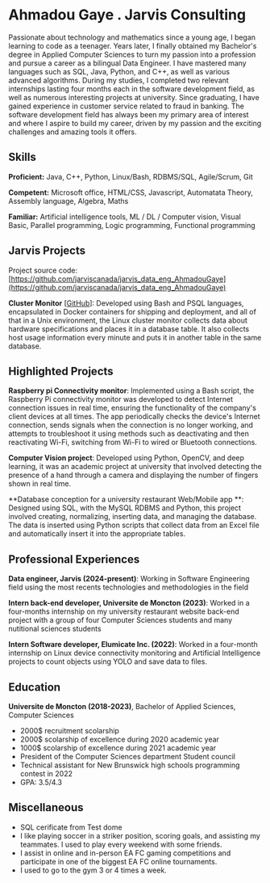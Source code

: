 # Ahmadou Gaye . Jarvis Consulting

Passionate about technology and mathematics since a young age, I began learning to code as a teenager. Years later, I finally obtained my Bachelor's degree in Applied Computer Sciences to turn my passion into a profession and pursue a career as a bilingual Data Engineer. I have mastered many languages such as SQL, Java, Python, and C++, as well as various advanced algorithms. During my studies, I completed two relevant internships lasting four months each in the software development field, as well as numerous interesting projects at university. Since graduating, I have gained experience in customer service related to fraud in banking. The software development field has always been my primary area of interest and where I aspire to build my career, driven by my passion and the exciting challenges and amazing tools it offers.

## Skills

**Proficient:** Java, C++, Python, Linux/Bash, RDBMS/SQL, Agile/Scrum, Git

**Competent:** Microsoft office, HTML/CSS, Javascript, Automatata Theory, Assembly language, Algebra, Maths

**Familiar:** Artificial intelligence tools, ML / DL / Computer vision, Visual Basic, Parallel programming, Logic programming, Functional programming

## Jarvis Projects

Project source code: [https://github.com/jarviscanada/jarvis_data_eng_AhmadouGaye](https://github.com/jarviscanada/jarvis_data_eng_AhmadouGaye)


**Cluster Monitor** [[GitHub](https://github.com/jarviscanada/jarvis_data_eng_AhmadouGaye/tree/masterhttps://github.com/jarviscanada/jarvis_data_eng_AhmadouGaye)]: Developed using Bash and PSQL languages, encapsulated in Docker containers for shipping and deployment, and all of that in a Unix environment, the Linux cluster monitor collects data about hardware specifications and places it in a database table. It also collects host usage information every minute and puts it in another table in the same database.


## Highlighted Projects
**Raspberry pi Connectivity monitor**: Implemented using a Bash script, the Raspberry Pi connectivity monitor was developed to detect Internet connection issues in real time, ensuring the functionality of the company's client devices at all times. The app periodically checks the device's Internet connection, sends signals when the connection is no longer working, and attempts to troubleshoot it using methods such as deactivating and then reactivating Wi-Fi, switching from Wi-Fi to wired or Bluetooth connections.

**Computer Vision project**: Developed using Python, OpenCV, and deep learning, it was an academic project at university that involved detecting the presence of a hand through a camera and displaying the number of fingers shown in real time.

**Database conception for a university restaurant Web/Mobile app **: Designed using SQL, with the MySQL RDBMS and Python, this project involved creating, normalizing, inserting data, and managing the database. The data is inserted using Python scripts that collect data from an Excel file and automatically insert it into the appropriate tables.


## Professional Experiences

**Data engineer, Jarvis (2024-present)**: Working in Software Engineering field using the most recents technologies and methodologies in the field

**Intern back-end developer, Universite de Moncton (2023)**: Worked in a four-months internship on my university restaurant website back-end project with a group of four Computer Sciences students and many nutitional sciences students

**Intern Software developer, Elumicate Inc. (2022)**: Worked in a four-month internship on Linux device connectivity monitoring and Artificial Intelligence projects to count objects using YOLO and save data to files.


## Education
**Universite de Moncton (2018-2023)**, Bachelor of Applied Sciences, Computer Sciences
- 2000$ recruitment scolarship
- 2000$ scolarship of excellence during 2020 academic year
- 1000$ scolarship of excellence during 2021 academic year
- President of the Computer Sciences department Student council
- Technical assistant for New Brunswick high schools programming contest in 2022
- GPA: 3.5/4.3


## Miscellaneous
- SQL cerificate from Test dome
- I like playing soccer in a striker position, scoring goals, and assisting my teammates. I used to play every weekend with some friends.
- I assist in online and in-person EA FC gaming competitions and participate in one of the biggest EA FC online tournaments.
- I used to go to the gym 3 or 4 times a week.
